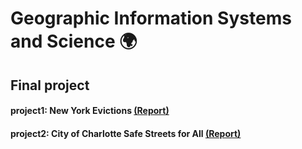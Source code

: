 # Geographic Information Systems and Science 🌍

## Final project

#### project1: New York Evictions [(Report)](https://raw.githack.com/iantsern-twuk/CASA0005_GIS-and-Science/refs/heads/master/Practice_exam.html)
#### project2: City of Charlotte Safe Streets for All [(Report)](https://raw.githack.com/iantsern-twuk/CASA0005_GIS-and-Science/refs/heads/master/Final_exam.html)


